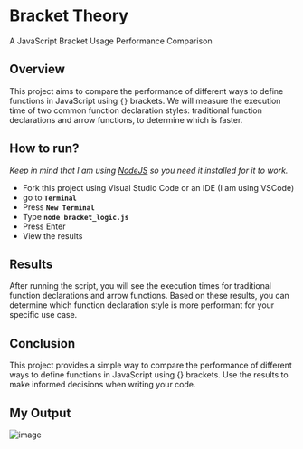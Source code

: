 # Bracket Theory

A JavaScript Bracket Usage Performance Comparison

## Overview

This project aims to compare the performance of different ways to define functions in JavaScript using `{}` brackets. We will measure the execution time of two common function declaration styles: traditional function declarations and arrow functions, to determine which is faster.

 ## How to run?
_Keep in mind that I am using [NodeJS](https://nodejs.org/en) so you need it installed for it to work._

- Fork this project using Visual Studio Code or an IDE (I am using VSCode)
- go to **`Terminal`**
- Press **`New Terminal`**
- Type **`node bracket_logic.js`**
- Press Enter
- View the results

## Results
After running the script, you will see the execution times for traditional function declarations and arrow functions. Based on these results, you can determine which function declaration style is more performant for your specific use case.

## Conclusion
This project provides a simple way to compare the performance of different ways to define functions in JavaScript using {} brackets. Use the results to make informed decisions when writing your code.

## My Output
![image](https://github.com/Larssies/BracketTheory/assets/81554085/6c35fe07-6026-4adc-a5ae-e612f288102f)
